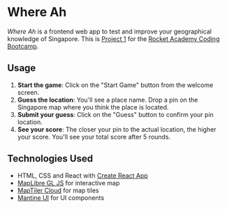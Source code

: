 # Where Ah

_Where Ah_ is a frontend web app to test and improve your geographical knowledge of Singapore. This is [Project 1](https://bootcamp.rocketacademy.co/1-frontend/1.p-frontend-app) for the [Rocket Academy Coding Bootcamp](https://www.rocketacademy.co/courses/coding-bootcamp).

## Usage

1. **Start the game**: Click on the "Start Game" button from the welcome screen.
2. **Guess the location**: You'll see a place name. Drop a pin on the Singapore map where you think the place is located.
3. **Submit your guess**: Click on the "Guess" button to confirm your pin location.
4. **See your score**: The closer your pin to the actual location, the higher your score. You'll see your total score after 5 rounds.

## Technologies Used

- HTML, CSS and React with [Create React App](https://create-react-app.dev/)
- [MapLibre GL JS](https://maplibre.org/projects/maplibre-gl-js/) for interactive map
- [MapTiler Cloud](https://www.maptiler.com/cloud/) for map tiles
- [Mantine UI](https://ui.mantine.dev/) for UI components
